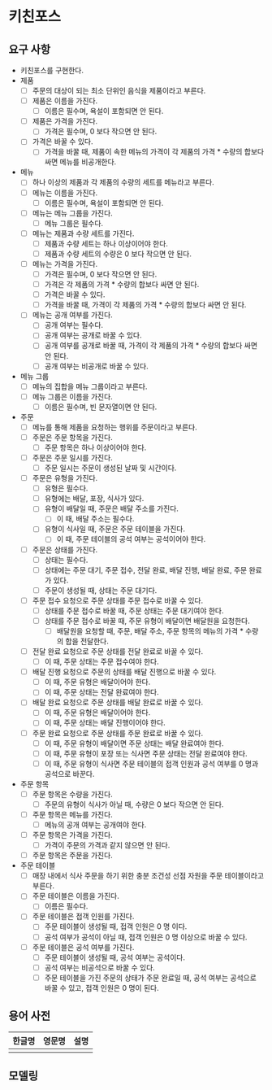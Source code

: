 # 키친포스

## 요구 사항

- 키친포스를 구현한다.
- 제품
    - [ ] 주문의 대상이 되는 최소 단위인 음식을 제품이라고 부른다.
    - [ ] 제품은 이름을 가진다.
        - [ ] 이름은 필수며, 욕설이 포함되면 안 된다.
    - [ ] 제품은 가격을 가진다.
        - [ ] 가격은 필수며, 0 보다 작으면 안 된다.
    - [ ] 가격은 바꿀 수 있다.
        - [ ] 가격을 바꿀 때, 제품이 속한 메뉴의 가격이 각 제품의 가격 * 수량의 합보다 싸면 메뉴를 비공개한다.
- 메뉴
    - [ ] 하나 이상의 제품과 각 제품의 수량의 세트를 메뉴라고 부른다.
    - [ ] 메뉴는 이름을 가진다.
        - [ ] 이름은 필수며, 욕설이 포함되면 안 된다.
    - [ ] 메뉴는 메뉴 그룹을 가진다.
        - [ ] 메뉴 그룹은 필수다.
    - [ ] 메뉴는 제품과 수량 세트를 가진다.
        - [ ] 제품과 수량 세트는 하나 이상이어야 한다.
        - [ ] 제품과 수량 세트의 수량은 0 보다 작으면 안 된다.
    - [ ] 메뉴는 가격을 가진다.
        - [ ] 가격은 필수며, 0 보다 작으면 안 된다.
        - [ ] 가격은 각 제품의 가격 * 수량의 합보다 싸면 안 된다.
        - [ ] 가격은 바꿀 수 있다.
        - [ ] 가격을 바꿀 때, 가격이 각 제품의 가격 * 수량의 합보다 싸면 안 된다.
    - [ ] 메뉴는 공개 여부를 가진다.
        - [ ] 공개 여부는 필수다.
        - [ ] 공개 여부는 공개로 바꿀 수 있다.
        - [ ] 공개 여부를 공개로 바꿀 때, 가격이 각 제품의 가격 * 수량의 합보다 싸면 안 된다.
        - [ ] 공개 여부는 비공개로 바꿀 수 있다.
- 메뉴 그룹
    - [ ] 메뉴의 집합을 메뉴 그룹이라고 부른다.
    - [ ] 메뉴 그룹은 이름을 가진다.
        - [ ] 이름은 필수며, 빈 문자열이면 안 된다.
- 주문
    - [ ] 메뉴를 통해 제품을 요청하는 행위를 주문이라고 부른다.
    - [ ] 주문은 주문 항목을 가진다.
        - [ ] 주문 항목은 하나 이상이어야 한다.
    - [ ] 주문은 주문 일시를 가진다.
        - [ ] 주문 일시는 주문이 생성된 날짜 및 시간이다.
    - [ ] 주문은 유형을 가진다.
        - [ ] 유형은 필수다.
        - [ ] 유형에는 배달, 포장, 식사가 있다.
        - [ ] 유형이 배달일 때, 주문은 배달 주소를 가진다.
            - [ ] 이 때, 배달 주소는 필수다.
        - [ ] 유형이 식사일 때, 주문은 주문 테이블을 가진다.
            - [ ] 이 때, 주문 테이블의 공석 여부는 공석이어야 한다.
    - [ ] 주문은 상태를 가진다.
        - [ ] 상태는 필수다.
        - [ ] 상태에는 주문 대기, 주문 접수, 전달 완료, 배달 진행, 배달 완료, 주문 완료가 있다.
        - [ ] 주문이 생성될 때, 상태는 주문 대기다.
    - [ ] 주문 접수 요청으로 주문 상태를 주문 접수로 바꿀 수 있다.
        - [ ] 상태를 주문 접수로 바꿀 때, 주문 상태는 주문 대기여야 한다. 
        - [ ] 상태를 주문 접수로 바꿀 때, 주문 유형이 배달이면 배달원을 요청한다.
            - [ ] 배달원을 요청할 때, 주문, 배달 주소, 주문 항목의 메뉴의 가격 * 수량의 합을 전달한다.
    - [ ] 전달 완료 요청으로 주문 상태를 전달 완료로 바꿀 수 있다.
        - [ ] 이 때, 주문 상태는 주문 접수여야 한다.
    - [ ] 배달 진행 요청으로 주문의 상태를 배달 진행으로 바꿀 수 있다.
        - [ ] 이 때, 주문 유형은 배달이어야 한다.
        - [ ] 이 때, 주문 상태는 전달 완료여야 한다.
    - [ ] 배달 완료 요청으로 주문 상태를 배달 완료로 바꿀 수 있다.
        - [ ] 이 때, 주문 유형은 배달이어야 한다.
        - [ ] 이 때, 주문 상태는 배달 진행이어야 한다.
    - [ ] 주문 완료 요청으로 주문 상태를 주문 완료로 바꿀 수 있다.
        - [ ] 이 때, 주문 유형이 배달이면 주문 상태는 배달 완료여야 한다.
        - [ ] 이 때, 주문 유형이 포장 또는 식사면 주문 상태는 전달 완료여야 한다.
        - [ ] 이 때, 주문 유형이 식사면 주문 테이블의 접객 인원과 공석 여부를 0 명과 공석으로 바꾼다.
- 주문 항목
    - [ ] 주문 항목은 수량을 가진다.
        - [ ] 주문의 유형이 식사가 아닐 때, 수량은 0 보다 작으면 안 된다.
    - [ ] 주문 항목은 메뉴를 가진다.
        - [ ] 메뉴의 공개 여부는 공개여야 한다.
    - [ ] 주문 항목은 가격을 가진다.
        - [ ] 가격이 주문의 가격과 같지 않으면 안 된다.
    - [ ] 주문 항목은 주문을 가진다.
- 주문 테이블
    - [ ] 매장 내에서 식사 주문을 하기 위한 충분 조건성 선점 자원을 주문 테이블이라고 부른다.
    - [ ] 주문 테이블은 이름을 가진다.
        - [ ] 이름은 필수다.
    - [ ] 주문 테이블은 접객 인원를 가진다.
        - [ ] 주문 테이블이 생성될 때, 접객 인원은 0 명 이다.
        - [ ] 공석 여부가 공석이 아닐 때, 접객 인원은 0 명 이상으로 바꿀 수 있다.
    - [ ] 주문 테이블은 공석 여부를 가진다.
        - [ ] 주문 테이블이 생성될 때, 공석 여부는 공석이다.
        - [ ] 공석 여부는 비공석으로 바꿀 수 있다.
        - [ ] 주문 테이블을 가진 주문의 상태가 주문 완료일 때, 공석 여부는 공석으로 바꿀 수 있고, 접객 인원은 0 명이 된다.

## 용어 사전

| 한글명 | 영문명 | 설명 |
| --- | --- | --- |
|  |  |  |

## 모델링
